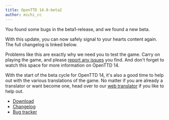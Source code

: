 ```yaml
---
title: OpenTTD 14.0-beta2
author: michi_cc
---
```


You found some bugs in the beta1-release, and we found a new beta.

With this update, you can now safely signal to your hearts content again. The full changelog is linked below.

Problems like this are exactly why we need you to test the game.
Carry on playing the game, and please [report any issues](https://github.com/OpenTTD/OpenTTD/issues/new/choose) you find.
And don't forget to watch this space for more information on OpenTTD 14.

With the start of the beta cycle for OpenTTD 14, it's also a good time to help out with the various translations of the game.
No matter if you are already a translator or want become one, head over to our [web translator](https://translator.openttd.org) if you like to help out.

* [Download](https://www.openttd.org/downloads/openttd-releases/testing.html)
* [Changelog](https://cdn.openttd.org/openttd-releases/14.0-beta2/changelog.txt)
* [Bug tracker](https://github.com/OpenTTD/OpenTTD/issues)
